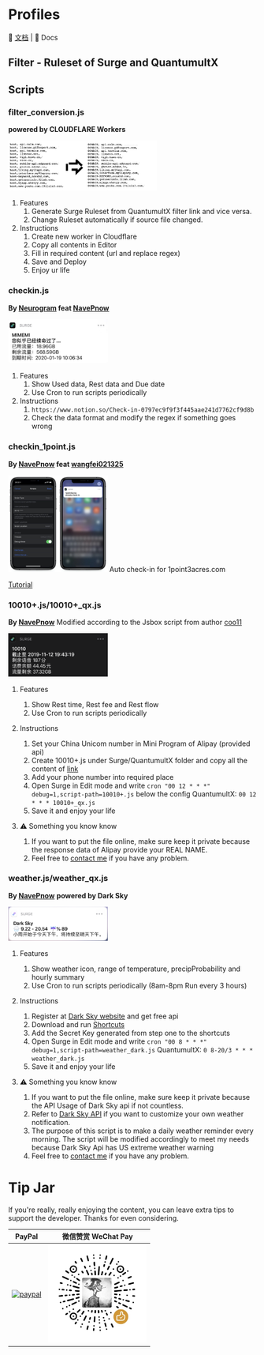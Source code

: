 # Profiles
📖 [文档](https://github.com/NavePnow/Profiles/blob/master/README.md) | 📖 Docs

## Filter - Ruleset of Surge and QuantumultX

## Scripts

### filter_conversion.js
**powered by CLOUDFLARE Workers**

<img src="https://raw.githubusercontent.com/NavePnow/blog_photo/master/process.jpeg" height="60%" width="60%">

1. Features
    1. Generate Surge Ruleset from QuantumultX filter link and vice versa.
    2. Change Ruleset automatically if source file changed.
2. Instructions
    1. Create new worker in Cloudflare 
    2. Copy all contents in Editor
    3. Fill in required content (url and replace regex)
    4. Save and Deploy
    5. Enjoy ur life
   
### checkin.js
**By [Neurogram](https://github.com/Neurogram-R) feat [NavePnow](https://github.com/NavePnow)**

<img src="https://raw.githubusercontent.com/NavePnow/blog_photo/master/IMAGE 2019-11-12 19:57:53.jpg" height="40%" width="40%">

1. Features
   1. Show Used data, Rest data and Due date
   2. Use Cron to run scripts periodically
2. Instructions
   1. `https://www.notion.so/Check-in-0797ec9f9f3f445aae241d7762cf9d8b`
   2. Check the data format and modify the regex if something goes wrong

### checkin_1point.js
**By [NavePnow](https://github.com/NavePnow) feat [wangfei021325](https://t.me/wangfei021325)**

<img src="https://raw.githubusercontent.com/NavePnow/blog_photo/master/IMAGE 2019-11-12 19:58:49.jpg" height="40%" width="40%">
Auto check-in for 1point3acres.com

[Tutorial](https://nave.work/%E4%B8%80%E4%BA%A9%E4%B8%89%E5%88%86%E5%9C%B0%E8%87%AA%E5%8A%A8%E7%AD%BE%E5%88%B0%E8%84%9A%E6%9C%AC.html)

### 10010+.js/10010+_qx.js
**By [NavePnow](https://github.com/NavePnow)**
Modified according to the Jsbox script from author [coo11](https://t.me/coo11) 

<img src="https://raw.githubusercontent.com/NavePnow/blog_photo/master/IMG_0666.PNG" height="40%" width="40%">

1. Features
   1. Show Rest time, Rest fee and Rest flow
   2. Use Cron to run scripts periodically
2. Instructions
   1. Set your China Unicom number in Mini Program of Alipay (provided api)
   2. Create 10010+.js under Surge/QuantumultX folder and copy all the content of [link](https://raw.githubusercontent.com/NavePnow/Profiles/master/Scripts/10010%2B.js)
   3. Add your phone number into required place
   4. Open Surge in Edit mode and write `cron "00 12 * * *" debug=1,script-path=10010+.js` below the config
      QuantumultX: `00 12 * * * 10010+_qx.js`
   5. Save it and enjoy your life
    
3. ⚠️ Something you know know
    1. If you want to put the file online, make sure keep it private because the response data of Alipay provide your REAL NAME.
    2. Feel free to [contact me](https://t.me/Leped_Bot) if you have any problem.

### weather.js/weather_qx.js
**By [NavePnow](https://github.com/NavePnow)**
**powered by Dark Sky**

<img src="https://raw.githubusercontent.com/NavePnow/blog_photo/master/IMG_0886.jpg" height="40%" width="40%">

1. Features
   1. Show weather icon, range of temperature, precipProbability and hourly summary
   2. Use Cron to run scripts periodically (8am-8pm Run every 3 hours)
2. Instructions
   1. Register at [Dark Sky website](https://darksky.net/dev) and get free api
   2. Download and run [Shortcuts](https://www.icloud.com/shortcuts/11d347ed592f4b67847403a9052666f4)
   3. Add the Secret Key generated from step one to the shortcuts
   4. Open Surge in Edit mode and write `cron "00 8 * * *" debug=1,script-path=weather_dark.js` 
          QuantumultX: `0 8-20/3 * * * weather_dark.js`
   5. Save it and enjoy your life
    
3. ⚠️ Something you know know
    1. If you want to put the file online, make sure keep it private because the API Usage of Dark Sky api if not countless.
    2. Refer to [Dark Sky API](https://darksky.net/dev/docs#overview) if you want to customize your own weather notification.
    3. The purpose of this script is to make a daily weather reminder every morning. The script will be modified accordingly to meet my needs because Dark Sky Api has US extreme weather warning
    4. Feel free to [contact me](https://t.me/Leped_Bot) if you have any problem.


# Tip Jar
If you're really, really enjoying the content, you can leave extra tips to support the developer. Thanks for even considering.

| PayPal                                                                                                                                                                       | 微信赞赏 WeChat Pay                                                                                                    |
| ---------------------------------------------------------------------------------------------------------------------------------------------------------------------------- | ------------------------------------------------------------------- |
| [![paypal](https://www.paypalobjects.com/en_US/i/btn/btn_donateCC_LG.gif)](https://www.paypal.com/cgi-bin/webscr?cmd=_donations&business=DSZJCN4ZUEW74&currency_code=USD&source=url) | <img src="https://raw.githubusercontent.com/NavePnow/blog_photo/master/1234.JPG" width="200">
